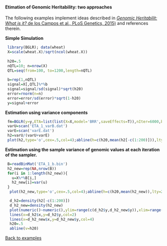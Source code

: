 #### Etimation of Genomic Heritability: two approaches

The following examples implement ideas described in [*Genomic Heritabilit: What is it?* de los Campos et al., PLoS Genetics, 2015)](http://journals.plos.org/plosgenetics/article?id=10.1371/journal.pgen.1005048) and references therein.

**Simple Simulation**
```R
 library(BGLR); data(wheat)
 X=scale(wheat.X)/sqrt(ncol(wheat.X))
 
 h20=.5
 nQTL=10; n=nrow(X)
 QTL=seq(from=100, to=1200,length=nQTL)
 
 b=rep(1,nQTL)
 signal=X[,QTL]%*%b
 signal=signal/sd(signal)*sqrt(h20)
 error=rnorm(n=n)
 error=error/sd(error)*sqrt(1-h20)
 y=signal+error
```

**Estimation using variance components**

```R
 fm=BGLR(y=y,ETA=list(list(X=X,model='BRR',saveEffects=T)),nIter=6000,burnIn=1000)
 varU=scan('ETA_1_varB.dat')
 varE=scan('varE.dat')
 h2=varU/(varU+varE)
 plot(h2,type='o',cex=.5,col=4);abline(h=c(h20,mean(h2[-c(1:200)])),lty=2,col=c(1,2),lwd=2)
```

**Estimation using the sample variance of genomic values at each iteration of the sampler.**

```R
 B=readBinMat('ETA_1_b.bin')
 h2_new=rep(NA,nrow(B))
 for(i in 1:length(h2_new)){
   u=X%*%B[i,]	
   h2_new[i]=var(u)
 }
  plot(h2_new,type='o',cex=.5,col=4);abline(h=c(h20,mean(h2_new)),lty=2,col=c(1,2),lwd=2)
```


```R
  d_h2=density(h2[-c(1:200)])
  d_h2_new=density(h2_new)
  plot(numeric()~numeric(),ylim=range(c(d_h2$y,d_h2_new$y)),xlim=range(c(d_h2$x,d_h2_new$x)) )
  lines(x=d_h2$x,y=d_h2$y,col=2)
  lines(x=d_h2_new$x,y=d_h2_new$y,col=4)
  h20=.5
  abline(v=h20) 
```

[Back to examples](https://github.com/gdlc/BGLR-R/blob/master/README.md)

